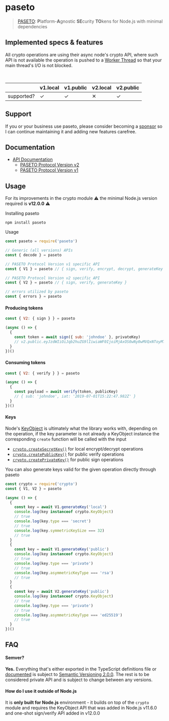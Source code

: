 # paseto

> [PASETO](https://paseto.io): <strong>P</strong>latform-<strong>A</strong>gnostic <strong>SE</strong>curity <strong>TO</strong>kens for Node.js with minimal dependencies

## Implemented specs & features

All crypto operations are using their async node's crypto API, where such API is not available the
operation is pushed to a [Worker Thread](https://nodejs.org/api/worker_threads.html) so that your
main thread's I/O is not blocked.

<br>

|  | v1.local | v1.public | v2.local | v2.public |
| -- | -- | -- | -- | -- |
| supported? | ✓ | ✓ | ✕ | ✓ |

## Support

If you or your business use paseto, please consider becoming a [sponsor][support-sponsor] so I can continue maintaining it and adding new features carefree.

## Documentation

- [API Documentation][documentation]
  - [PASETO Protocol Version v2][documentation-v2]
  - [PASETO Protocol Version v1][documentation-v1]

## Usage

For its improvements in the crypto module ⚠️ the minimal Node.js version required is **v12.0.0** ⚠️

Installing paseto

```console
npm install paseto
```

Usage
```js
const paseto = require('paseto')

// Generic (all versions) APIs
const { decode } = paseto

// PASETO Protocol Version v1 specific API
const { V1 } = paseto // { sign, verify, encrypt, decrypt, generateKey }

// PASETO Protocol Version v2 specific API
const { V2 } = paseto // { sign, verify, generateKey }

// errors utilized by paseto
const { errors } = paseto
```

#### Producing tokens

```js
const { V2: { sign } } = paseto

(async () => {
  {
    const token = await sign({ sub: 'johndoe' }, privateKey)
    // v2.public.eyJzdWIiOiJqb2huZG9lIiwiaWF0IjoiMjAxOS0wNy0wMVQxNToyMTozMS40OTJaIn0tpEwuwb-loL652KAZhmCYdDUNW8YbF6UYCFCYLk-fexhzs2ofL4AyHTqIk0HzIxawufEibT1ZyJ7MPBJUVpsF
  }
})()
```

#### Consuming tokens

```js
const { V2: { verify } } = paseto

(async () => {
  {
    const payload = await verify(token, publicKey)
    // { sub: 'johndoe', iat: '2019-07-01T15:22:47.982Z' }
  }
})()
```

#### Keys

Node's [KeyObject](https://nodejs.org/api/crypto.html#crypto_class_keyobject) is ultimately what the
library works with, depending on the operation, if the key parameter is not already a KeyObject
instance the corresponding `create` function will be called with the input

- [`crypto.createSecretKey()`](https://nodejs.org/api/crypto.html#crypto_crypto_createsecretkey_key)
  for local encrypt/decrypt operations
- [`crypto.createPublicKey()`](https://nodejs.org/api/crypto.html#crypto_crypto_createpublickey_key)
  for public verify operations
- [`crypto.createPrivateKey()`](https://nodejs.org/api/crypto.html#crypto_crypto_createprivatekey_key)
  for public sign operations

You can also generate keys valid for the given operation directly through paseto

```js
const crypto = require('crypto')
const { V1, V2 } = paseto

(async () => {
  {
    const key = await V1.generateKey('local')
    console.log(key instanceof crypto.KeyObject)
    // true
    console.log(key.type === 'secret')
    // true
    console.log(key.symmetricKeySize === 32)
    // true
  }
  {
    const key = await V1.generateKey('public')
    console.log(key instanceof crypto.KeyObject)
    // true
    console.log(key.type === 'private')
    // true
    console.log(key.asymmetricKeyType === 'rsa')
    // true
  }
  {
    const key = await V2.generateKey('public')
    console.log(key instanceof crypto.KeyObject)
    // true
    console.log(key.type === 'private')
    // true
    console.log(key.asymmetricKeyType === 'ed25519')
    // true
  }
})()
```

## FAQ

#### Semver?

**Yes.** Everything that's either exported in the TypeScript definitions file or
[documented][documentation] is subject to
[Semantic Versioning 2.0.0](https://semver.org/spec/v2.0.0.html). The rest is to be considered
private API and is subject to change between any versions.

#### How do I use it outside of Node.js

It is **only built for Node.js** environment - it builds on top of the `crypto` module and requires
the KeyObject API that was added in Node.js v11.6.0 and one-shot sign/verify API added in v12.0.0


[documentation]: https://github.com/panva/paseto/blob/master/docs/README.md
[documentation-v2]: https://github.com/panva/paseto/blob/master/docs/README.md#v2-paseto-protocol-version-v2
[documentation-v1]: https://github.com/panva/paseto/blob/master/docs/README.md#v1-paseto-protocol-version-v1
[support-sponsor]: https://github.com/sponsors/panva
